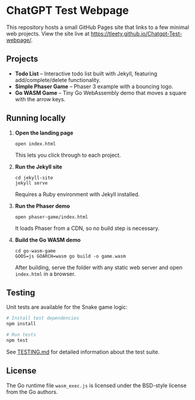 # ChatGPT Test Webpage

This repository hosts a small GitHub Pages site that links to a few minimal web projects.
View the site live at https://tleety.github.io/Chatgpt-Test-webpage/.

## Projects

- **Todo List** – Interactive todo list built with Jekyll, featuring add/complete/delete functionality.
- **Simple Phaser Game** – Phaser 3 example with a bouncing logo.
- **Go WASM Game** – Tiny Go WebAssembly demo that moves a square with the arrow keys.

## Running locally

1. **Open the landing page**
   ```
   open index.html
   ```
   This lets you click through to each project.

2. **Run the Jekyll site**
   ```
   cd jekyll-site
   jekyll serve
   ```
   Requires a Ruby environment with Jekyll installed.

3. **Run the Phaser demo**
   ```
   open phaser-game/index.html
   ```
   It loads Phaser from a CDN, so no build step is necessary.

4. **Build the Go WASM demo**
   ```
   cd go-wasm-game
   GOOS=js GOARCH=wasm go build -o game.wasm
   ```
   After building, serve the folder with any static web server and open `index.html` in a browser.

## Testing

Unit tests are available for the Snake game logic:

```bash
# Install test dependencies
npm install

# Run tests
npm test
```

See [TESTING.md](TESTING.md) for detailed information about the test suite.

## License

The Go runtime file `wasm_exec.js` is licensed under the BSD-style license from the Go authors.

